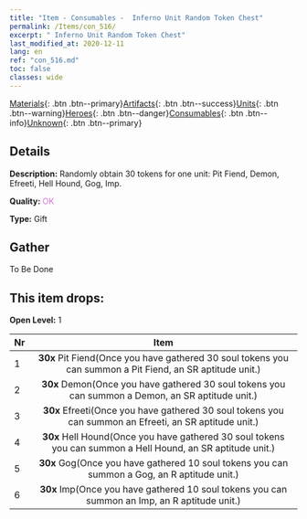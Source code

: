 ```yaml
---
title: "Item - Consumables -  Inferno Unit Random Token Chest"
permalink: /Items/con_516/
excerpt: " Inferno Unit Random Token Chest"
last_modified_at: 2020-12-11
lang: en
ref: "con_516.md"
toc: false
classes: wide
---
```

 [Materials](/Items/){: .btn .btn--primary}[Artifacts](/Items/Artifacts/){: .btn .btn--success}[Units](/Items/Units/){: .btn .btn--warning}[Heroes](/Items/Heroes/){: .btn .btn--danger}[Consumables](/Items/Consumables/){: .btn .btn--info}[Unknown](/Items/Unknown/){: .btn .btn--primary}

## Details
 **Description:** Randomly obtain 30 tokens for one unit: Pit Fiend, Demon, Efreeti, Hell Hound, Gog, Imp.

 **Quality:** <span style="color: #DA70D6">OK</span>

 **Type:** Gift

## Gather

  To Be Done

## This item drops:

 **Open Level:** 1

  | Nr |      Item    |
  |:---|:------------:|
  | 1 |  **30x** Pit Fiend(Once you have gathered 30 soul tokens you can summon a Pit Fiend, an SR aptitude unit.) | 
  | 2 |  **30x** Demon(Once you have gathered 30 soul tokens you can summon a Demon, an SR aptitude unit.) | 
  | 3 |  **30x** Efreeti(Once you have gathered 30 soul tokens you can summon an Efreeti, an SR aptitude unit.) | 
  | 4 |  **30x** Hell Hound(Once you have gathered 30 soul tokens you can summon a Hell Hound, an SR aptitude unit.) | 
  | 5 |  **30x** Gog(Once you have gathered 10 soul tokens you can summon a Gog, an R aptitude unit.) | 
  | 6 |  **30x** Imp(Once you have gathered 10 soul tokens you can summon an Imp, an R aptitude unit.) | 
